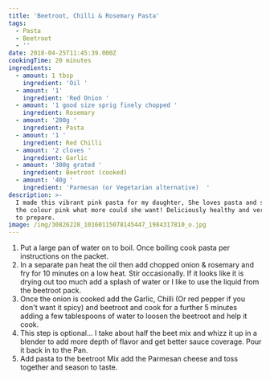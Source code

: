 ```yaml
---
title: 'Beetroot, Chilli & Rosemary Pasta'
tags:
  - Pasta
  - Beetroot
  - ''
date: 2018-04-25T11:45:39.000Z
cookingTime: 20 minutes
ingredients:
  - amount: 1 tbsp
    ingredient: 'Oil '
  - amount: '1'
    ingredient: 'Red Onion '
  - amount: '1 good size sprig finely chopped '
    ingredient: Rosemary
  - amount: '200g '
    ingredient: Pasta
  - amount: '1 '
    ingredient: Red Chilli
  - amount: '2 cloves '
    ingredient: Garlic
  - amount: '300g grated '
    ingredient: Beetroot (cooked)
  - amount: '40g '
    ingredient: 'Parmesan (or Vegetarian alternative)  '
description: >-
  I made this vibrant pink pasta for my daughter, She loves pasta and she loves
  the colour pink what more could she want! Deliciously healthy and very quick
  to prepare. 
image: /img/30826228_10160115078145447_1984317810_o.jpg
---
```

1. Put a large pan of water on to boil. Once boiling cook pasta per instructions on the packet.
2. In a separate pan heat the oil then add chopped onion & rosemary and fry for 10 minutes on a low heat. Stir occasionally. If it looks like it is drying out too much add a splash of water or I like to use the liquid from the beetroot pack.
3. Once the onion is cooked add the Garlic, Chilli (Or red pepper if you don't want it spicy) and beetroot and cook for a further 5 minutes adding a few tablespoons of water to loosen the beetroot and help it cook. 
4. This step is optional... I take about half the beet mix and whizz it up in a blender to add more depth of flavor and get better sauce coverage. Pour it back in to the Pan. 
5. Add pasta to the beetroot Mix add the Parmesan cheese and toss together and season to taste.
